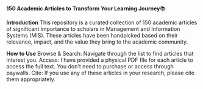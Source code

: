 **150 Academic Articles to Transform Your Learning Journey**📚

**Introduction**
This repository is a curated collection of 150 academic articles of significant importance to scholars in Management and Information Systems (MIS). These articles have been handpicked based on their relevance, impact, and the value they bring to the academic community.

**How to Use**
Browse & Search: Navigate through the list to find articles that interest you.
Access: I have provided a physical PDF file for each article to access the full text. You don't need to purchase or access through paywalls. 
Cite: If you use any of these articles in your research, please cite them appropriately.

